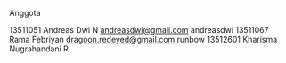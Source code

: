 Anggota

13511051 Andreas Dwi N andreasdwi@gmail.com andreasdwi
13511067 Rama Febriyan dragoon.redeyed@gmail.com runbow
13512601 Kharisma Nugrahandani R 